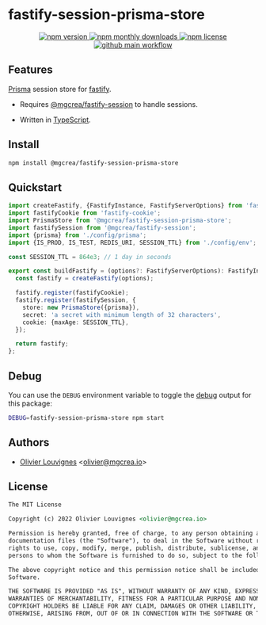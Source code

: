 <!-- markdownlint-disable no-inline-html -->

# fastify-session-prisma-store

<p align="center">
  <a href="https://www.npmjs.com/package/@mgcrea/fastify-session-prisma-store">
    <img src="https://img.shields.io/npm/v/@mgcrea/fastify-session-prisma-store.svg?style=for-the-badge" alt="npm version" />
  </a>
  <!-- <a href="https://www.npmjs.com/package/@mgcrea/fastify-session-prisma-store">
    <img src="https://img.shields.io/npm/dt/@mgcrea/fastify-session-prisma-store.svg?style=for-the-badge" alt="npm total downloads" />
  </a> -->
  <a href="https://www.npmjs.com/package/@mgcrea/fastify-session-prisma-store">
    <img src="https://img.shields.io/npm/dm/@mgcrea/fastify-session-prisma-store.svg?style=for-the-badge" alt="npm monthly downloads" />
  </a>
  <a href="https://www.npmjs.com/package/@mgcrea/fastify-session-prisma-store">
    <img src="https://img.shields.io/npm/l/@mgcrea/fastify-session-prisma-store.svg?style=for-the-badge" alt="npm license" />
  </a>
  <a href="https://github.com/mgcrea/fastify-session-prisma-store/actions/workflows/main.yml">
    <img src="https://img.shields.io/github/workflow/status/mgcrea/fastify-session-prisma-store/main?style=for-the-badge" alt="github main workflow" />
  </a>
</p>

## Features

[Prisma](https://prisma.io) session store for [fastify](https://github.com/fastify/fastify).

- Requires [@mgcrea/fastify-session](https://github.com/mgcrea/fastify-session) to handle sessions.

- Written in [TypeScript](https://www.typescriptlang.org/).

## Install

```bash
npm install @mgcrea/fastify-session-prisma-store
```

## Quickstart

```ts
import createFastify, {FastifyInstance, FastifyServerOptions} from 'fastify';
import fastifyCookie from 'fastify-cookie';
import PrismaStore from '@mgcrea/fastify-session-prisma-store';
import fastifySession from '@mgcrea/fastify-session';
import {prisma} from './config/prisma';
import {IS_PROD, IS_TEST, REDIS_URI, SESSION_TTL} from './config/env';

const SESSION_TTL = 864e3; // 1 day in seconds

export const buildFastify = (options?: FastifyServerOptions): FastifyInstance => {
  const fastify = createFastify(options);

  fastify.register(fastifyCookie);
  fastify.register(fastifySession, {
    store: new PrismaStore({prisma}),
    secret: 'a secret with minimum length of 32 characters',
    cookie: {maxAge: SESSION_TTL},
  });

  return fastify;
};
```

## Debug

You can use the `DEBUG` environment variable to toggle the [debug](https://github.com/debug-js/debug) output for this package:

```sh
DEBUG=fastify-session-prisma-store npm start
```

## Authors

- [Olivier Louvignes](https://github.com/mgcrea) <<olivier@mgcrea.io>>

## License

```md
The MIT License

Copyright (c) 2022 Olivier Louvignes <olivier@mgcrea.io>

Permission is hereby granted, free of charge, to any person obtaining a copy of this software and associated
documentation files (the "Software"), to deal in the Software without restriction, including without limitation the
rights to use, copy, modify, merge, publish, distribute, sublicense, and/or sell copies of the Software, and to permit
persons to whom the Software is furnished to do so, subject to the following conditions:

The above copyright notice and this permission notice shall be included in all copies or substantial portions of the
Software.

THE SOFTWARE IS PROVIDED "AS IS", WITHOUT WARRANTY OF ANY KIND, EXPRESS OR IMPLIED, INCLUDING BUT NOT LIMITED TO THE
WARRANTIES OF MERCHANTABILITY, FITNESS FOR A PARTICULAR PURPOSE AND NONINFRINGEMENT. IN NO EVENT SHALL THE AUTHORS OR
COPYRIGHT HOLDERS BE LIABLE FOR ANY CLAIM, DAMAGES OR OTHER LIABILITY, WHETHER IN AN ACTION OF CONTRACT, TORT OR
OTHERWISE, ARISING FROM, OUT OF OR IN CONNECTION WITH THE SOFTWARE OR THE USE OR OTHER DEALINGS IN THE SOFTWARE.
```
